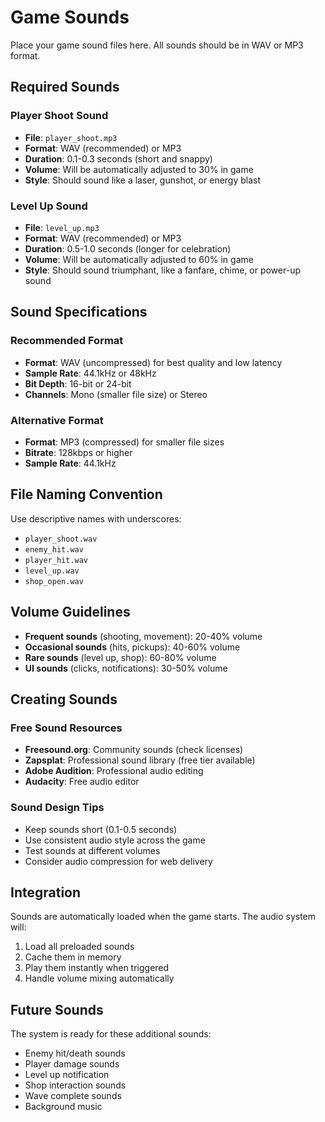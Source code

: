 # Game Sounds

Place your game sound files here. All sounds should be in WAV or MP3 format.

## Required Sounds

### Player Shoot Sound
- **File**: `player_shoot.mp3`
- **Format**: WAV (recommended) or MP3
- **Duration**: 0.1-0.3 seconds (short and snappy)
- **Volume**: Will be automatically adjusted to 30% in game
- **Style**: Should sound like a laser, gunshot, or energy blast

### Level Up Sound
- **File**: `level_up.mp3`
- **Format**: WAV (recommended) or MP3
- **Duration**: 0.5-1.0 seconds (longer for celebration)
- **Volume**: Will be automatically adjusted to 60% in game
- **Style**: Should sound triumphant, like a fanfare, chime, or power-up sound

## Sound Specifications

### Recommended Format
- **Format**: WAV (uncompressed) for best quality and low latency
- **Sample Rate**: 44.1kHz or 48kHz
- **Bit Depth**: 16-bit or 24-bit
- **Channels**: Mono (smaller file size) or Stereo

### Alternative Format
- **Format**: MP3 (compressed) for smaller file sizes
- **Bitrate**: 128kbps or higher
- **Sample Rate**: 44.1kHz

## File Naming Convention

Use descriptive names with underscores:
- `player_shoot.wav`
- `enemy_hit.wav`
- `player_hit.wav`
- `level_up.wav`
- `shop_open.wav`

## Volume Guidelines

- **Frequent sounds** (shooting, movement): 20-40% volume
- **Occasional sounds** (hits, pickups): 40-60% volume
- **Rare sounds** (level up, shop): 60-80% volume
- **UI sounds** (clicks, notifications): 30-50% volume

## Creating Sounds

### Free Sound Resources
- **Freesound.org**: Community sounds (check licenses)
- **Zapsplat**: Professional sound library (free tier available)
- **Adobe Audition**: Professional audio editing
- **Audacity**: Free audio editor

### Sound Design Tips
- Keep sounds short (0.1-0.5 seconds)
- Use consistent audio style across the game
- Test sounds at different volumes
- Consider audio compression for web delivery

## Integration

Sounds are automatically loaded when the game starts. The audio system will:
1. Load all preloaded sounds
2. Cache them in memory
3. Play them instantly when triggered
4. Handle volume mixing automatically

## Future Sounds

The system is ready for these additional sounds:
- Enemy hit/death sounds
- Player damage sounds
- Level up notification
- Shop interaction sounds
- Wave complete sounds
- Background music
